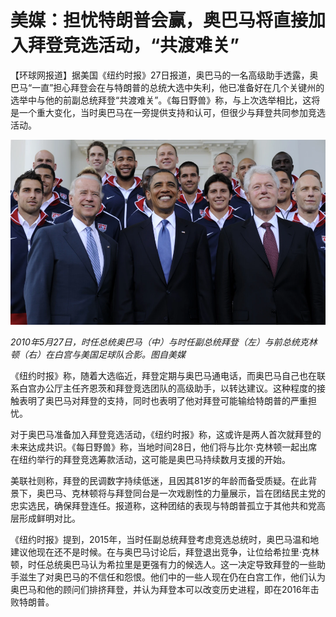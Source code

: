 # 美媒：担忧特朗普会赢，奥巴马将直接加入拜登竞选活动，“共渡难关”

【环球网报道】据美国《纽约时报》27日报道，奥巴马的一名高级助手透露，奥巴马“一直”担心拜登会在与特朗普的总统大选中失利，他已准备好在几个关键州的选举中与他的前副总统拜登“共渡难关”。《每日野兽》称，与上次选举相比，这将是一个重大变化，当时奥巴马在一旁提供支持和认可，但很少与拜登共同参加竞选活动。

![666349fa69571632ef859e469817dd3a.jpg](https://raw.githubusercontent.com/qqhsx/qqnews_image/main/2024/03/28/美媒：担忧特朗普会赢，奥巴马将直接加入拜登竞选活动，“共渡难关”/666349fa69571632ef859e469817dd3a.jpg)

_2010年5月27日，时任总统奥巴马（中）与时任副总统拜登（左）与前总统克林顿（右）在白宫与美国足球队合影。图自美媒_

《纽约时报》称，随着大选临近，拜登定期与奥巴马通电话，而奥巴马自己也在联系白宫办公厅主任齐恩茨和拜登竞选团队的高级助手，以转达建议。这种程度的接触表明了奥巴马对拜登的支持，同时也表明了他对拜登可能输给特朗普的严重担忧。

对于奥巴马准备加入拜登竞选活动，《纽约时报》称，这或许是两人首次就拜登的未来达成共识。《每日野兽》称，当地时间28日，他们将与比尔·克林顿一起出席在纽约举行的拜登竞选筹款活动，这可能是奥巴马持续数月支援的开始。

美联社则称，拜登的民调数字持续低迷，且因其81岁的年龄而备受质疑。在此背景下，奥巴马、克林顿将与拜登同台是一次戏剧性的力量展示，旨在团结民主党的忠实选民，确保拜登连任。报道称，这种团结的表现与特朗普孤立于其他共和党高层形成鲜明对比。

《纽约时报》提到，2015年，当时任副总统拜登考虑竞选总统时，奥巴马温和地建议他现在还不是时候。在与奥巴马讨论后，拜登退出竞争，让位给希拉里·克林顿，时任总统奥巴马认为希拉里是更强有力的候选人。这一决定导致拜登的一些助手滋生了对奥巴马的不信任和怨恨。他们中的一些人现在仍在白宫工作，他们认为奥巴马和他的顾问们排挤拜登，并认为拜登本可以改变历史进程，即在2016年击败特朗普。

